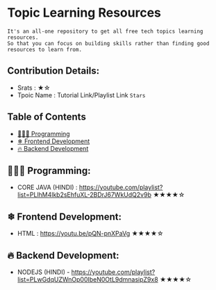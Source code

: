 # Topic Learning Resources
    It's an all-one repository to get all free tech topics learning resources.
    So that you can focus on building skills rather than finding good resources to learn from.
 


## Contribution Details:

- Srats : ★☆
- Tpoic Name : Tutorial Link/Playlist Link `Stars`


## Table of Contents

- [👩🏻‍💻 Programming](#programming)
- [❄ Frontend Development](#frontend-development)
- [🔥 Backend Development](#backend-development)


## 👩🏻‍💻 Programming: 
- CORE JAVA (HINDI) : https://youtube.com/playlist?list=PLlhM4lkb2sEhfuXL-2BDrJ67WkUdQ2v9b ★★★★☆

## ❄ Frontend Development:
- HTML : https://youtu.be/pQN-pnXPaVg ★★★★☆

## 🔥 Backend Development:
- NODEJS (HINDI) - https://youtube.com/playlist?list=PLwGdqUZWnOp00IbeN0OtL9dmnasipZ9x8 ★★★★☆

